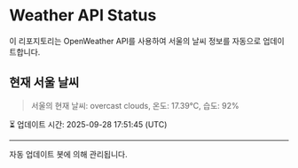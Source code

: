 
# Weather API Status

이 리포지토리는 OpenWeather API를 사용하여 서울의 날씨 정보를 자동으로 업데이트합니다.

## 현재 서울 날씨
> 서울의 현재 날씨: overcast clouds, 온도: 17.39°C, 습도: 92%

⏳ 업데이트 시간: 2025-09-28 17:51:45 (UTC)

---
자동 업데이트 봇에 의해 관리됩니다.
